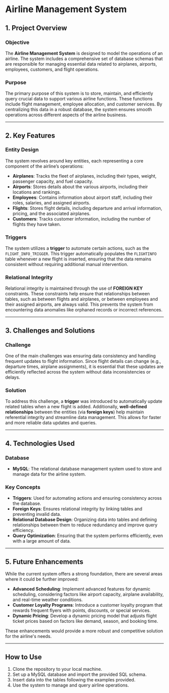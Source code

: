# Airline Management System

## 1. Project Overview

### Objective
The **Airline Management System** is designed to model the operations of an airline. The system includes a comprehensive set of database schemas that are responsible for managing essential data related to airplanes, airports, employees, customers, and flight operations. 

### Purpose
The primary purpose of this system is to store, maintain, and efficiently query crucial data to support various airline functions. These functions include flight management, employee allocation, and customer services. By centralizing this data in a robust database, the system ensures smooth operations across different aspects of the airline business.

---

## 2. Key Features

### Entity Design
The system revolves around key entities, each representing a core component of the airline’s operations:

- **Airplanes**: Tracks the fleet of airplanes, including their types, weight, passenger capacity, and fuel capacity.
- **Airports**: Stores details about the various airports, including their locations and rankings.
- **Employees**: Contains information about airport staff, including their roles, salaries, and assigned airports.
- **Flights**: Stores flight details, including departure and arrival information, pricing, and the associated airplanes.
- **Customers**: Tracks customer information, including the number of flights they have taken.

### Triggers
The system utilizes a **trigger** to automate certain actions, such as the `FLIGHT_INFO_TRIGGER`. This trigger automatically populates the `FLIGHTINFO` table whenever a new flight is inserted, ensuring that the data remains consistent without requiring additional manual intervention.

### Relational Integrity
Relational integrity is maintained through the use of **FOREIGN KEY** constraints. These constraints help ensure that relationships between tables, such as between flights and airplanes, or between employees and their assigned airports, are always valid. This prevents the system from encountering data anomalies like orphaned records or incorrect references.

---

## 3. Challenges and Solutions

### Challenge
One of the main challenges was ensuring data consistency and handling frequent updates to flight information. Since flight details can change (e.g., departure times, airplane assignments), it is essential that these updates are efficiently reflected across the system without data inconsistencies or delays.

### Solution
To address this challenge, a **trigger** was introduced to automatically update related tables when a new flight is added. Additionally, **well-defined relationships** between the entities (via **foreign keys**) help maintain referential integrity and streamline data management. This allows for faster and more reliable data updates and queries.

---

## 4. Technologies Used

### Database
- **MySQL**: The relational database management system used to store and manage data for the airline system.

### Key Concepts
- **Triggers**: Used for automating actions and ensuring consistency across the database.
- **Foreign Keys**: Ensures relational integrity by linking tables and preventing invalid data.
- **Relational Database Design**: Organizing data into tables and defining relationships between them to reduce redundancy and improve query efficiency.
- **Query Optimization**: Ensuring that the system performs efficiently, even with a large amount of data.

---

## 5. Future Enhancements

While the current system offers a strong foundation, there are several areas where it could be further improved:

- **Advanced Scheduling**: Implement advanced features for dynamic scheduling, considering factors like airport capacity, airplane availability, and real-time weather conditions.
- **Customer Loyalty Programs**: Introduce a customer loyalty program that rewards frequent flyers with points, discounts, or special services.
- **Dynamic Pricing**: Develop a dynamic pricing model that adjusts flight ticket prices based on factors like demand, season, and booking time.

These enhancements would provide a more robust and competitive solution for the airline's needs.

---

## How to Use
1. Clone the repository to your local machine.
2. Set up a MySQL database and import the provided SQL schema.
3. Insert data into the tables following the examples provided.
4. Use the system to manage and query airline operations.

